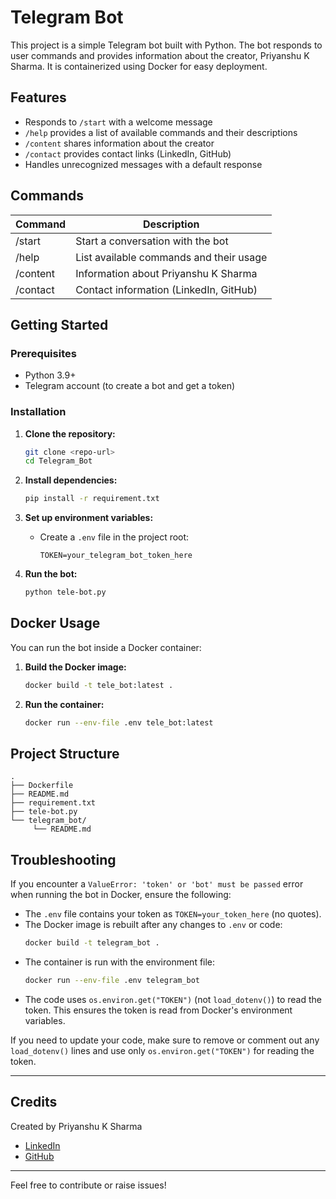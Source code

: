 # Telegram Bot

This project is a simple Telegram bot built with Python. The bot responds to user commands and provides information about the creator, Priyanshu K Sharma. It is containerized using Docker for easy deployment.

## Features

- Responds to `/start` with a welcome message
- `/help` provides a list of available commands and their descriptions
- `/content` shares information about the creator
- `/contact` provides contact links (LinkedIn, GitHub)
- Handles unrecognized messages with a default response

## Commands

| Command    | Description                                      |
|------------|--------------------------------------------------|
| /start     | Start a conversation with the bot                |
| /help      | List available commands and their usage          |
| /content   | Information about Priyanshu K Sharma             |
| /contact   | Contact information (LinkedIn, GitHub)           |

## Getting Started

### Prerequisites

- Python 3.9+
- Telegram account (to create a bot and get a token)

### Installation

1. **Clone the repository:**
    ```sh
    git clone <repo-url>
    cd Telegram_Bot
    ```

2. **Install dependencies:**
    ```sh
    pip install -r requirement.txt
    ```

3. **Set up environment variables:**
    - Create a `.env` file in the project root:
      ```env
      TOKEN=your_telegram_bot_token_here
      ```

4. **Run the bot:**
    ```sh
    python tele-bot.py
    ```

## Docker Usage

You can run the bot inside a Docker container:

1. **Build the Docker image:**
    ```sh
    docker build -t tele_bot:latest .
    ```

2. **Run the container:**
    ```sh
    docker run --env-file .env tele_bot:latest
    ```

## Project Structure

```
.
├── Dockerfile
├── README.md
├── requirement.txt
├── tele-bot.py
└── telegram_bot/
     └── README.md
```

## Troubleshooting

If you encounter a `ValueError: 'token' or 'bot' must be passed` error when running the bot in Docker, ensure the following:

- The `.env` file contains your token as `TOKEN=your_token_here` (no quotes).
- The Docker image is rebuilt after any changes to `.env` or code:
    ```sh
    docker build -t telegram_bot .
    ```
- The container is run with the environment file:
    ```sh
    docker run --env-file .env telegram_bot
    ```
- The code uses `os.environ.get("TOKEN")` (not `load_dotenv()`) to read the token. This ensures the token is read from Docker's environment variables.

If you need to update your code, make sure to remove or comment out any `load_dotenv()` lines and use only `os.environ.get("TOKEN")` for reading the token.

---

## Credits

Created by Priyanshu K Sharma

- [LinkedIn](https://www.linkedin.com/in/priyanshu-kumar-sharma-333800251/)
- [GitHub](https://github.com/PriyanshuKSharma)

---
Feel free to contribute or raise issues!
